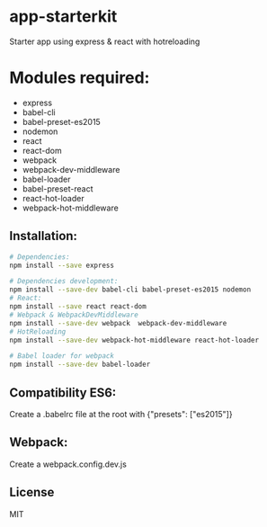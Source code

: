 # app-starterkit

Starter app using express & react with hotreloading

# Modules required:

- express
- babel-cli
- babel-preset-es2015
- nodemon
- react
- react-dom
- webpack  
- webpack-dev-middleware
- babel-loader
- babel-preset-react
- react-hot-loader
- webpack-hot-middleware


## Installation:

```bash
# Dependencies:
npm install --save express
```
```bash
# Dependencies development:
npm install --save-dev babel-cli babel-preset-es2015 nodemon
# React:
npm install --save react react-dom
# Webpack & WebpackDevMiddleware
npm install --save-dev webpack  webpack-dev-middleware
# HotReloading
npm install --save-dev webpack-hot-middleware react-hot-loader

# Babel loader for webpack
npm install --save-dev babel-loader
```


## Compatibility ES6:
Create a .babelrc file at the root with {"presets": ["es2015"]}

## Webpack:
Create a webpack.config.dev.js

License
----

MIT
